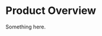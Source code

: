 [title]: # (Product Overview)
[tags]: # (XXX)
[priority]: # (600)
# Product Overview
Something here.
